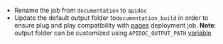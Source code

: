 * Rename the job from `documentation` to `apidoc`
* Update the default output folder to`documentation_build` in order to
  ensure plug and play compatibility with [pages](jobs/deployment/pages)
  deployment job. **Note**: output folder can be customized using
  `APIDOC_OUTPUT_PATH` [variable](#variables)